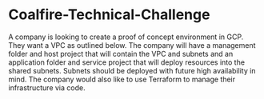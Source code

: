 # Coalfire-Technical-Challenge
A company is looking to create a proof of concept environment in GCP. They want a VPC as outlined below. The company will have a management folder and host project that will contain the VPC and subnets and an application folder and service project that will deploy resources into the shared subnets. Subnets should be deployed with future high availability in mind. The company would also like to use Terraform to manage their infrastructure via code.
